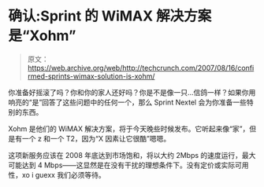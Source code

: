 # 确认:Sprint 的 WiMAX 解决方案是“Xohm”

> 原文：<https://web.archive.org/web/http://techcrunch.com/2007/08/16/confirmed-sprints-wimax-solution-is-xohm/>

你准备好摇滚了吗？你和你的家人还好吗？你是不是像一只…信鸽一样？如果你用响亮的“是”回答了这些问题中的任何一个，那么 Sprint Nextel 会为你准备一些特别的东西。

Xohm 是他们的 WiMAX 解决方案，将于今天晚些时候发布。它听起来像“家”，但是有一个 z 和一个 T2，因为“X 因素让它很酷”嗯嗯。

这项新服务应该在 2008 年底达到市场饱和，将以大约 2Mbps 的速度运行，最大可能达到 4 Mbps——这显然是在没有干扰的理想条件下。没有定价或实际可用性，xo i guexx 我们必须等待。